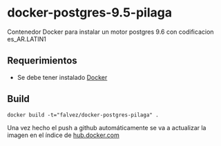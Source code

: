 # docker-postgres-9.5-pilaga
Contenedor Docker para instalar un motor postgres 9.6 con codificacion es_AR.LATIN1

## Requerimientos
 * Se debe tener instalado [Docker](https://docs.docker.com/installation/)

## Build
```
docker build -t="falvez/docker-postgres-pilaga" .
```
Una vez hecho el push a github automáticamente se va a actualizar la imagen en el índice de [hub.docker.com](hub.docker.com)



